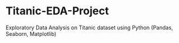 # Titanic-EDA-Project
Exploratory Data Analysis on Titanic dataset using Python (Pandas, Seaborn, Matplotlib)
